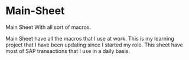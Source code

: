 # Main-Sheet
Main Sheet With all sort of macros.

Main Sheet have all the macros that I use at work. This is my learning project that I have been updating since I started my role. 
This sheet have most of SAP transactions that I use in a daily basis.
